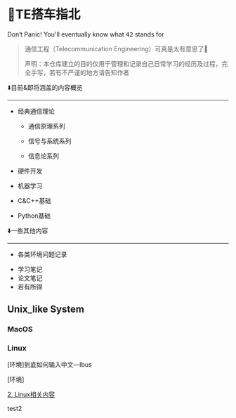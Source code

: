 # 🌌TE搭车指北

Don‘t Panic! You'll eventually know what <kbd>42</kbd> stands for

> 通信工程（Telecommunication Engineering）可真是太有意思了🤪
>
> 声明：本仓库建立的目的仅用于管理和记录自己日常学习的经历及过程，完全手写，若有不严谨的地方请告知作者

⬇️目前&即将涵盖的内容概览

---

- 经典通信理论

  - 通信原理系列

  - 信号与系统系列
  - 信息论系列

* 硬件开发

* 机器学习
* C&C++基础
* Python基础

⬇️一些其他内容

---

- 各类环境问题记录

* 学习笔记
* 论文笔记
* 若有所得



## Unix_like System

### MacOS



### Linux

[环境]到底如何输入中文—Ibus

[环境]

[2. Linux相关内容](./Unix-like_System/Linux/Linux_list.md)

test2

